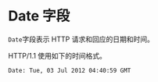 # Date 字段

`Date`字段表示 HTTP 请求和回应的日期和时间。

HTTP/1.1 使用如下的时间格式。

```http
Date: Tue, 03 Jul 2012 04:40:59 GMT
```